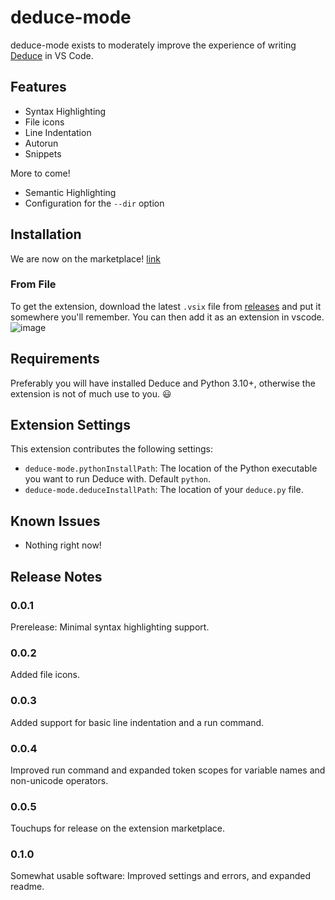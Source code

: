 # deduce-mode

deduce-mode exists to  moderately improve the experience of writing [Deduce](https://github.com/jsiek/deduce/) in VS Code.

## Features

- Syntax Highlighting
- File icons
- Line Indentation
- Autorun
- Snippets

More to come!
- Semantic Highlighting
- Configuration for the `--dir` option

## Installation
We are now on the marketplace! [link](https://marketplace.visualstudio.com/manage/publishers/calvinjosenhans/extensions/deduce-mode/hub?_a=acquisition)

### From File
To get the extension, download the latest `.vsix` file from [releases](https://github.com/HalflingHelper/deduce-mode/releases) 
and put it somewhere you'll remember. You can then add it as an extension in vscode.
![image](https://github.com/user-attachments/assets/7c840dbd-d781-4e3d-aa91-6606d4ff8bff)


## Requirements
Preferably you will have installed Deduce and Python 3.10+, otherwise the extension is not of much use to you. 😃


## Extension Settings
This extension contributes the following settings:
- `deduce-mode.pythonInstallPath`: The location of the Python executable you want to run Deduce with. Default `python`.
- `deduce-mode.deduceInstallPath`: The location of your `deduce.py` file.

## Known Issues
- Nothing right now!

## Release Notes

### 0.0.1
Prerelease: Minimal syntax highlighting support.

### 0.0.2
Added file icons.

### 0.0.3
Added support for basic line indentation and a run command.

### 0.0.4
Improved run command and expanded token scopes for variable names and non-unicode operators.

### 0.0.5
Touchups for release on the extension marketplace.

### 0.1.0
Somewhat usable software: Improved settings and errors, and expanded readme.

